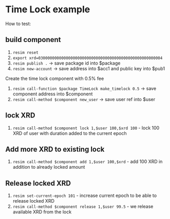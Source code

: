 # Time Lock example

How to test:

## build component

1. `resim reset`
1. `export xrd=030000000000000000000000000000000000000000000000000004`
1. `resim publish .` -> save package id into $package
1. `resim new-account` -> save address into $acc1 and public key into $pub1

Create the time lock component with 0.5% fee
1. `resim call-function $package TimeLock make_timelock 0.5` -> save component address into $component
1. `resim call-method $component new_user` -> save user ref into $user

## lock XRD
1. `resim call-method $component lock 1,$user 100,$xrd 100` - lock 100 XRD of user with duration added to the current epoch 

## Add more XRD to existing lock
1. `resim call-method $component add 1,$user 100,$xrd` - add 100 XRD in addition to already locked amount 

## Release locked XRD
1. `resim set-current-epoch 101` - increase current epoch to be able to release locked XRD
1. `resim call-method $component release 1,$user 99.5` - we release available XRD from the lock

